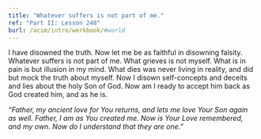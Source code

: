 ```yaml
---
title: "Whatever suffers is not part of me."
ref: "Part II: Lesson 248"
burl: /acim/intro/workbook/#world
---
```


I have disowned the truth. Now let me be as faithful in disowning
falsity. Whatever suffers is not part of me. What grieves is not myself.
What is in pain is but illusion in my mind. What dies was never living in
reality, and did but mock the truth about myself. Now I disown
self-concepts and deceits and lies about the holy Son of God. Now am I
ready to accept him back as God created him, and as he is.

*“Father, my ancient love for You returns, and lets me love Your Son
again as well. Father, I am as You created me. Now is Your Love
remembered, and my own. Now do I understand that they are one.”*

